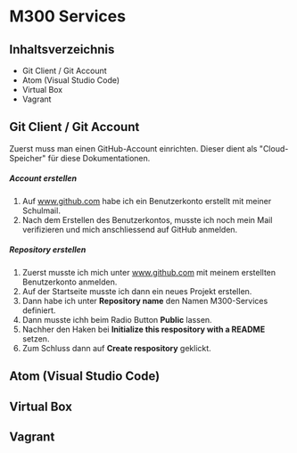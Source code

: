 M300 Services
==

Inhaltsverzeichnis
--
* Git Client / Git Account
* Atom (Visual Studio Code)
* Virtual Box
* Vagrant

Git Client / Git Account
--
Zuerst muss man einen GitHub-Account einrichten. Dieser dient als "Cloud-Speicher" für diese Dokumentationen.

##### Account erstellen

1. Auf www.github.com habe ich ein Benutzerkonto erstellt mit meiner Schulmail.
2. Nach dem Erstellen des Benutzerkontos, musste ich noch mein Mail verifizieren und mich anschliessend auf GitHub anmelden.

##### Repository erstellen

1. Zuerst musste ich mich unter www.github.com mit meinem erstellten Benutzerkonto anmelden.
2. Auf der Startseite musste ich dann ein neues Projekt erstellen.
3. Dann habe ich unter **Repository name** den Namen M300-Services definiert.
4. Dann musste ichh beim Radio Button **Public** lassen.
5. Nachher den Haken bei **Initialize this respository with a README** setzen.
6. Zum Schluss dann auf **Create respository** geklickt.






Atom (Visual Studio Code)
--





Virtual Box
--





Vagrant
--
